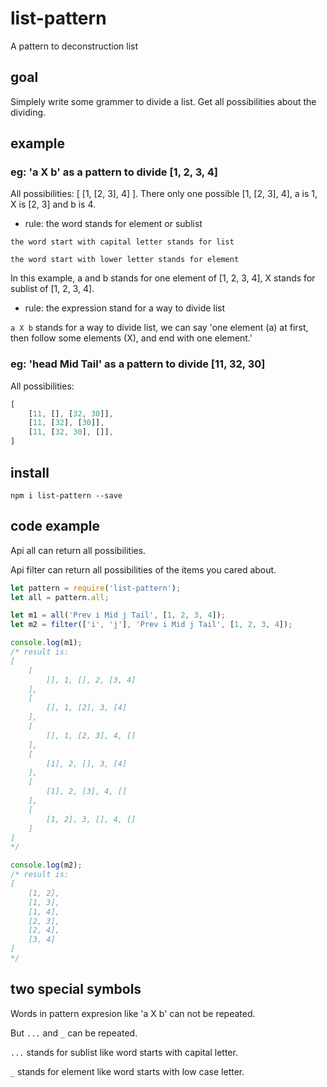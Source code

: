 # list-pattern

A pattern to deconstruction list

## goal

Simplely write some grammer to divide a list. Get all possibilities about the dividing.

## example

### eg: 'a X b' as a pattern to divide [1, 2, 3, 4]

All possibilities: [ [1, [2, 3], 4] ].
There only one possible [1, [2, 3], 4], a is 1, X is [2, 3] and b is 4.

- rule: the word stands for element or sublist

`the word start with capital letter stands for list`

`the word start with lower letter stands for element`

In this example, a and b stands for one element of [1, 2, 3, 4], X stands for sublist of [1, 2, 3, 4].

- rule: the expression stand for a way to divide list

`a X b` stands for a way to divide list, we can say 'one element (a) at first, then follow some elements (X), and end with one element.'

### eg: 'head Mid Tail' as a pattern to divide [11, 32, 30]

All possibilities:

```js
[
    [11, [], [32, 30]],
    [11, [32], [30]],
    [11, [32, 30], []],
]
```

## install

`npm i list-pattern --save`

## code example

Api all can return all possibilities.

Api filter can return all possibilities of the items you cared about.

```js
let pattern = require('list-pattern');
let all = pattern.all;

let m1 = all('Prev i Mid j Tail', [1, 2, 3, 4]);
let m2 = filter(['i', 'j'], 'Prev i Mid j Tail', [1, 2, 3, 4]);

console.log(m1);
/* result is:
[
    [
        [], 1, [], 2, [3, 4]
    ],
    [
        [], 1, [2], 3, [4]
    ],
    [
        [], 1, [2, 3], 4, []
    ],
    [
        [1], 2, [], 3, [4]
    ],
    [
        [1], 2, [3], 4, []
    ],
    [
        [1, 2], 3, [], 4, []
    ]
]
*/

console.log(m2);
/* result is:
[
    [1, 2],
    [1, 3],
    [1, 4],
    [2, 3],
    [2, 4],
    [3, 4]
]
*/
```

## two special symbols

Words in pattern expresion like 'a X b' can not be repeated.

But `...` and `_` can be repeated.

`...` stands for sublist like word starts with capital letter.

`_` stands for element like word starts with low case letter.
